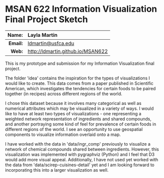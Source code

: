 
MSAN 622 Information Visualization Final Project Sketch
==================================

|  **Name:** | Layla Martin           |
|-----------:|:-----------------------|
| **Email:** | <ldmartin@usfca.edu> |
|   **Web:** | <http://ldmartin.github.io/MSAN622> |

This is my prototype and submission for my Information Visualization final project. 

The folder 'idea' contains the inspiration for the types of visualizations I would like to create. This data comes from a paper published in Scientific American, which investigates the tendencies for certain foods to be paired together (in recipes) across different regions of the world. 

I chose this dataset because it involves many categorical as well as numerical attributes which may be visualized in a variety of ways. I would like to have at least two types of visualizations - one representing a weighted network representation of ingredients and shared compounds, and another portraying some kind of feel for prevalence of certain foods in different regions of the world. I see an opportunity to use geospatial components to visualize information overlaid onto a map. 

I have worked with the data in 'data/ingr_comp' previously to visualize a network of chemical compounds shared between ingredients. However, this visualization was implemented with pygraphviz (Python) and I feel that D3 would add more visual appeal. Additionally, I have not used yet worked with the data from 'data/scirep-cuisines-detail' yet and I am looking forward to incorporating this into a larger visualization as well. 